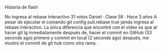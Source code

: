 Historia de flash 


No ingresa al rebase interactivo
31 votos
Daniel · Clase 58 · Hace 3 años
A pesar de ejecutar el comando git config pull.rebase true  jamás ingresa al rebase interactivo. La única diferencia que encontré con el video es que al hacer  git lg inmediatamente después de, hacer el commit en GitHub (33 seconds ago) primero y commit en local (2 seconds ago) después, me mostro el commit de git hub como otra rama.
